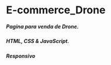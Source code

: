 # E-commerce_Drone
##### Pagina para venda de Drone.
##### HTML, CSS & JavaScript.
##### Responsivo
